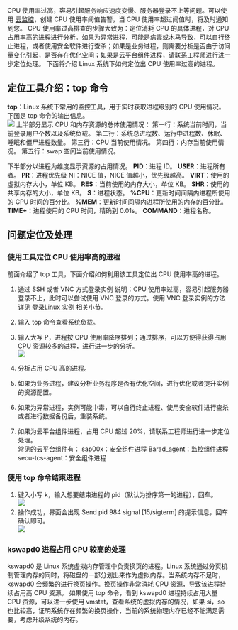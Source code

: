 CPU 使用率过高，容易引起服务响应速度变慢、服务器登录不上等问题。可以使用 [云监控](/document/product/248/13466)，创建 CPU 使用率阈值告警，当 CPU 使用率超过阈值时，将及时通知到您。
CPU 使用率过高排查的步骤大致为：定位消耗 CPU 的具体进程，对 CPU 占用率高的进程进行分析。如果为异常进程，可能是病毒或木马导致，可以自行终止进程，或者使用安全软件进行查杀；如果是业务进程，则需要分析是否由于访问量变化引起，是否存在优化空间；如果是云平台组件进程，请联系工程师进行进一步定位处理。
下面将介绍 Linux 系统下如何定位出 CPU 使用率过高的进程。
## 定位工具介绍：top 命令
**top**：Linux 系统下常用的监控工具，用于实时获取进程级别的 CPU 使用情况。下图是 top 命令的输出信息。  
![](http://mc.qcloudimg.com/static/img/8aab6354efba19443ffe88f3ace00794/image.png)
上半部分显示 CPU 和内存资源的总体使用情况：
第一行：系统当前时间，当前登录用户个数以及系统负载。
第二行：系统总进程数、运行中进程数、休眠、睡眠和僵尸进程数量。
第三行：CPU 当前使用情况。
第四行：内存当前使用情况。
第五行：swap 空间当前使用情况。

下半部分以进程为维度显示资源的占用情况。
**PID**：进程 ID。
**USER**：进程所有者。
**PR**：进程优先级 NI：NICE 值，NICE 值越小，优先级越高。
**VIRT**：使用的虚拟内存大小，单位 KB。
**RES**：当前使用的内存大小，单位 KB。
**SHR**：使用的共享内存的大小，单位 KB。
**S**：进程状态。
**%CPU**：更新时间间隔内进程所使用的 CPU 时间的百分比。
**%MEM**：更新时间间隔内进程所使用的内存的百分比。
**TIME+**：进程使用的 CPU 时间，精确到 0.01s。
**COMMAND**：进程名称。

## 问题定位及处理
### 使用工具定位 CPU 使用率高的进程
前面介绍了 top 工具，下面介绍如何利用该工具定位出 CPU 使用率高的进程。
1. 通过 SSH 或者 VNC 方式登录实例
说明：CPU 使用率过高，容易引起服务器登录不上，此时可以尝试使用 VNC 登录的方式。使用 VNC 登录实例的方法详见 [登录Linux 实例](/document/product/213/5436) 相关小节。

2. 输入 top 命令查看系统负载。

3. 输入大写 P，进程按 CPU 使用率降序排列；通过排序，可以方便得获得占用 CPU 资源较多的进程，进行进一步的分析。  
![](http://mc.qcloudimg.com/static/img/8aab6354efba19443ffe88f3ace00794/image.png)

4. 分析占用 CPU 高的进程。
 1. 如果为业务进程，建议分析业务程序是否有优化空间，进行优化或者提升实例的资源配置。
 2. 如果为异常进程，实例可能中毒，可以自行终止进程、使用安全软件进行查杀或者进行数据备份后，重装系统。
 3. 如果为云平台组件进程，占用 CPU 超过 20%，请联系工程师进行进一步定位处理。	
常见的云平台组件有：
sap00x：安全组件进程
Barad_agent：监控组件进程
secu-tcs-agent：安全组件进程

### 使用 top 命令结束进程
1. 键入小写 k，输入想要结束进程的 pid（默认为排序第一的进程），回车。  
![](http://mc.qcloudimg.com/static/img/020f93a8988e5354de47f34da6444849/image.png)
2. 操作成功，界面会出现 Send pid 984 signal [15/sigterm] 的提示信息，回车确认即可。  
![](http://mc.qcloudimg.com/static/img/0613aa978f9bffe78617a6374cd6ead6/image.png)

### kswapd0 进程占用 CPU 较高的处理
kswapd0 是 Linux 系统虚拟内存管理中负责换页的进程。Linux 系统通过分页机制管理内存的同时，将磁盘的一部分划出来作为虚拟内存。当系统内存不足时，kswapd0 会频繁的进行换页操作。换页操作非常消耗 CPU 资源，导致该进程持续占用高 CPU 资源。
如果使用 top 命令，看到 kswapd0 进程持续占用大量 CPU 资源，可以进一步使用 vmstat，查看系统的虚拟内存的情况，如果 si，so 也比较高，证明系统存在频繁的换页操作，当前的系统物理内存已经不能满足需要，考虑升级系统的内存。
